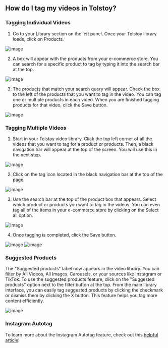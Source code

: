 ## How do I tag my videos in Tolstoy?

### Tagging Individual Videos

1. Go to your Library section on the left panel. Once your Tolstoy library loads, click on Products.

![image](https://github.com/user-attachments/assets/08dfe56a-9a9b-4b1c-bd63-bcfc8086afe7)

2. A box will appear with the products from your e-commerce store. You can search for a specific product to tag by typing it into the search bar at the top.

![image](https://github.com/user-attachments/assets/6046761a-9305-4b23-981b-7b964fc4c589)

3. The products that match your search query will appear. Check the box to the left of the products that you want to tag in the video. You can tag one or multiple products in each video. When you are finished tagging products for that video, click the Save button.

![image](https://github.com/user-attachments/assets/6243c8cd-e7df-411a-ba48-66ce7b9506ac)

### Tagging Multiple Videos

1. Start in your Tolstoy video library. Click the top left corner of all the videos that you want to tag for a product or products. Then, a black navigation bar will appear at the top of the screen. You will use this in the next step.

![image](https://github.com/user-attachments/assets/5e6b7be9-127b-4c1e-87c6-c1e5bd5476a2)

2. Click on the tag icon located in the black navigation bar at the top of the page.

![image](https://github.com/user-attachments/assets/c4b4a8fe-dc50-4718-9ef6-078b2bfaa451)

3. Use the search bar at the top of the product box that appears. Select which product or products you want to tag in the videos. You can even tag all of the items in your e-commerce store by clicking on the Select all option.

![image](https://github.com/user-attachments/assets/519e59a5-a78c-4e35-a071-617c80b76985)

4. Once tagging is completed, click the Save button.

![image](https://github.com/user-attachments/assets/09a04129-cff3-4a0b-834b-da8b1ff7a684)
![image](https://github.com/user-attachments/assets/b645407e-6be5-4ec2-bdde-621e7d864dbb)

### Suggested Products

The "Suggested products" label now appears in the video library. You can filter by All Videos, All Images, Carousels, or your sources like Instagram or TikTok. To use the suggested products feature, click on the "Suggested products" option next to the filter button at the top. From the main library interface, you can easily tag suggested products by clicking the checkmark or dismiss them by clicking the X button. This feature helps you tag more content efficiently.

![image](https://github.com/user-attachments/assets/2f91866b-23c4-4cfd-9b38-b8ec36c29b60)

### Instagram Autotag

To learn more about the Instagram Autotag feature, check out this [helpful article](https://help.gotolstoy.com/en/articles/9394079-how-does-the-instagram-autotag-feature-work)!